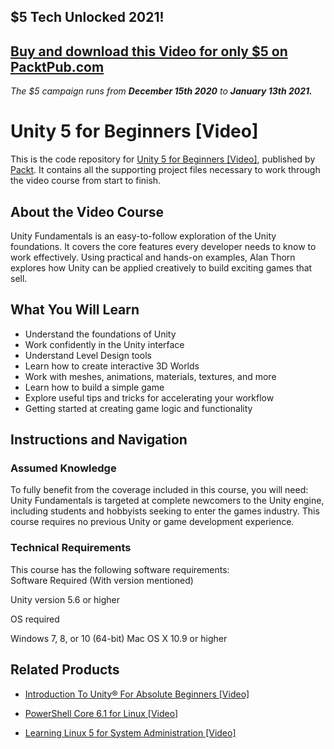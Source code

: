 ## $5 Tech Unlocked 2021!
[Buy and download this Video for only $5 on PacktPub.com](https://www.packtpub.com/product/unity-5-for-beginners-video/9781785286346)
-----
*The $5 campaign         runs from __December 15th 2020__ to __January 13th 2021.__*

# Unity 5 for Beginners [Video]
This is the code repository for [Unity 5 for Beginners [Video]](https://www.packtpub.com/game-development/unity-5-beginners-video?utm_source=github&utm_medium=repository&utm_campaign=9781785286346), published by [Packt](https://www.packtpub.com/?utm_source=github). It contains all the supporting project files necessary to work through the video course from start to finish.
## About the Video Course
Unity Fundamentals is an easy-to-follow exploration of the Unity foundations. It covers the core features every developer needs to know to work effectively. Using practical and hands-on examples, Alan Thorn explores how Unity can be applied creatively to build exciting games that sell.

<H2>What You Will Learn</H2>
<DIV class=book-info-will-learn-text>
<UL>
<LI>Understand the foundations of Unity 
<LI>Work confidently in the Unity interface 
<LI>Understand Level Design tools 
<LI>Learn how to create interactive 3D Worlds 
<LI>Work with meshes, animations, materials, textures, and more 
<LI>Learn how to build a simple game 
<LI>Explore useful tips and tricks for accelerating your workflow 
<LI>Getting started at creating game logic and functionality </LI></UL></DIV>

## Instructions and Navigation
### Assumed Knowledge
To fully benefit from the coverage included in this course, you will need:<br/>
Unity Fundamentals is targeted at complete newcomers to the Unity engine, including students and hobbyists seeking to enter the games industry. This course requires no previous Unity or game development experience.	
### Technical Requirements
This course has the following software requirements:<br/>
Software Required (With version mentioned)

Unity version 5.6 or higher

OS required

Windows 7, 8, or 10
(64-bit)
Mac OS X 10.9 or
higher

## Related Products
* [Introduction To Unity® For Absolute Beginners [Video]](https://www.packtpub.com/application-development/introduction-to-unity-for-absolute-beginners-video?utm_source=github&utm_medium=repository&utm_campaign=9781838648718)

* [PowerShell Core 6.1 for Linux [Video]](https://www.packtpub.com/virtualization-and-cloud/powershell-core-61-linux-video?utm_source=github&utm_medium=repository&utm_campaign=9781838559595)

* [Learning Linux 5 for System Administration [Video]](https://www.packtpub.com/networking-and-servers/learning-linux-5-system-administration-video?utm_source=github&utm_medium=repository&utm_campaign=9781838641634)

